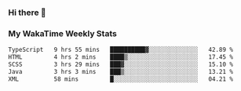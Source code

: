 ### Hi there 👋

<!--
**royschrauwen/royschrauwen** is a ✨ _special_ ✨ repository because its `README.md` (this file) appears on your GitHub profile.

Here are some ideas to get you started:

- 🔭 I’m currently working on ...
- 🌱 I’m currently learning ...
- 👯 I’m looking to collaborate on ...
- 🤔 I’m looking for help with ...
- 💬 Ask me about ...
- 📫 How to reach me: ...
- 😄 Pronouns: ...
- ⚡ Fun fact: ...
-->


### My WakaTime Weekly Stats
<!--START_SECTION:waka-->

```txt
TypeScript   9 hrs 55 mins   ██████████▓░░░░░░░░░░░░░░   42.89 %
HTML         4 hrs 2 mins    ████▒░░░░░░░░░░░░░░░░░░░░   17.45 %
SCSS         3 hrs 29 mins   ███▓░░░░░░░░░░░░░░░░░░░░░   15.10 %
Java         3 hrs 3 mins    ███▒░░░░░░░░░░░░░░░░░░░░░   13.21 %
XML          58 mins         █░░░░░░░░░░░░░░░░░░░░░░░░   04.21 %
```

<!--END_SECTION:waka-->
